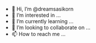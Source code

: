 - 👋 Hi, I’m @dreamsasikorn
- 👀 I’m interested in ...
- 🌱 I’m currently learning ...
- 💞️ I’m looking to collaborate on ...
- 📫 How to reach me ...

<!---
dreamsasikorn/dreamsasikorn is a ✨ special ✨ repository because its `README.md` (this file) appears on your GitHub profile.
You can click the Preview link to take a look at your changes.
--->
